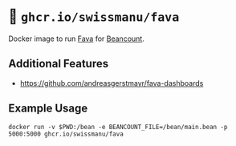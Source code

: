 # 🐳 `ghcr.io/swissmanu/fava`

Docker image to run [Fava](https://beancount.github.io/fava/) for [Beancount](https://beancount.github.io/).

## Additional Features

- https://github.com/andreasgerstmayr/fava-dashboards

## Example Usage

```
docker run -v $PWD:/bean -e BEANCOUNT_FILE=/bean/main.bean -p 5000:5000 ghcr.io/swissmanu/fava
```
